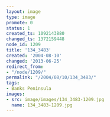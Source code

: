 ```yaml
---
layout: image
type: image
promote: 0
status: 1
created_ts: 1092143880
changed_ts: 1372159448
node_id: 1209
title: '134_3483'
created: '2004-08-10'
changed: '2013-06-25'
redirect_from:
- "/node/1209/"
permalink: "/2004/08/10/134_3483/"
tags:
- Banks Peninsula
images:
- src: image/images/134_3483-1209.jpg
  name: 134_3483-1209.jpg
---
```


